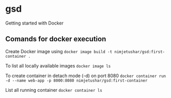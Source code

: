 # gsd
Getting started with Docker

## Comands for docker execution

Create Docker image using
`docker image build -t nimjetushar/gsd:first-container .`

To list all locally available images
`docker image ls`

To create container in detach mode (-d) on port 8080
`docker container run -d --name web-app -p 8000:8080 nimjetushar/gsd:first-container`

List all running container
`docker container ls`


